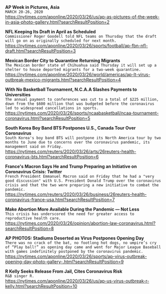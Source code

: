 **AP Week in Pictures, Asia**\
`MARCH 20-26, 2020`\
https://nytimes.com/aponline/2020/03/26/us/ap-as-pictures-of-the-week-in-asia-photo-gallery.html?searchResultPosition=2

**NFL Keeping Its Draft in April as Scheduled**\
`Commissioner Roger Goodell told NFL teams on Thursday that the draft will go on as originally scheduled for next month.`\
https://nytimes.com/aponline/2020/03/26/sports/football/ap-fbn-nfl-draft.html?searchResultPosition=3

**Mexican Border City to Quarantine Returning Migrants**\
`The Mexican border state of Chihuahua said Thursday it will set up a shelter to house deported migrants for a two-week quarantine. `\
https://nytimes.com/aponline/2020/03/26/world/americas/ap-lt-virus-outbreak-mexico-migrants.html?searchResultPosition=4

**With No Basketball Tournament, N.C.A.A Slashes Payments to Universities**\
`The annual payment to conferences was cut to a total of $225 million, down from the $600 million that was budgeted before the coronavirus led to widespread cancellations in sports.`\
https://nytimes.com/2020/03/26/sports/ncaabasketball/ncaa-tournament-coronavirus.html?searchResultPosition=5

**South Korea Boy Band BTS Postpones U.S., Canada Tour Over Coronavirus**\
`South Korea's boy band BTS will postpone its North America tour by two months to June due to concerns over the coronavirus pandemic, its management said on Friday. `\
https://nytimes.com/reuters/2020/03/26/arts/26reuters-health-coronavirus-bts.html?searchResultPosition=6

**France's Macron Says He and Trump Preparing an Initiative on Coronavirus Crisis: Twitter**\
`French President Emmanuel Macron said on Friday that he had a "very good discussion" with U.S. President Donald Trump over the coronavirus crisis and that the two were preparing a new initiative to combat the pandemic. `\
https://nytimes.com/reuters/2020/03/26/business/26reuters-health-coronavirus-france-usa.html?searchResultPosition=7

**Make Abortion More Available During the Pandemic — Not Less**\
`This crisis has underscored the need for greater access to reproductive health care.`\
https://nytimes.com/2020/03/26/opinion/abortion-law-coronavirus.html?searchResultPosition=8

**AP PHOTOS: Stadiums Deserted as Virus Postpones Opening Day**\
`There was no crack of the bat, no footlong hot dogs, no umpire’s cry of “Play ball!” as opening day came and went for Major League Baseball with games indefinitely postponed by the coronavirus pandemic. `\
https://nytimes.com/aponline/2020/03/26/sports/ap-virus-outbreak-opening-day-photo-gallery-.html?searchResultPosition=9

**R Kelly Seeks Release From Jail, Cites Coronavirus Risk**\
`R&B singer R.`\
https://nytimes.com/aponline/2020/03/26/us/ap-us-virus-outbreak-r-kelly.html?searchResultPosition=10

